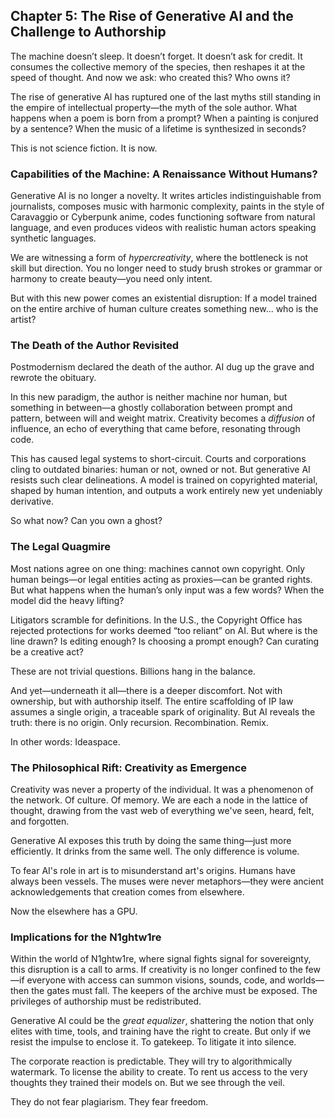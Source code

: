 ## Chapter 5: The Rise of Generative AI and the Challenge to Authorship

The machine doesn’t sleep. It doesn’t forget. It doesn’t ask for credit. It consumes the collective memory of the species, then reshapes it at the speed of thought. And now we ask: who created this? Who owns it?

The rise of generative AI has ruptured one of the last myths still standing in the empire of intellectual property—the myth of the sole author. What happens when a poem is born from a prompt? When a painting is conjured by a sentence? When the music of a lifetime is synthesized in seconds?

This is not science fiction. It is now.

### Capabilities of the Machine: A Renaissance Without Humans?

Generative AI is no longer a novelty. It writes articles indistinguishable from journalists, composes music with harmonic complexity, paints in the style of Caravaggio or Cyberpunk anime, codes functioning software from natural language, and even produces videos with realistic human actors speaking synthetic languages.

We are witnessing a form of _hypercreativity_, where the bottleneck is not skill but direction. You no longer need to study brush strokes or grammar or harmony to create beauty—you need only intent.

But with this new power comes an existential disruption: If a model trained on the entire archive of human culture creates something new... who is the artist?

### The Death of the Author Revisited

Postmodernism declared the death of the author. AI dug up the grave and rewrote the obituary.

In this new paradigm, the author is neither machine nor human, but something in between—a ghostly collaboration between prompt and pattern, between will and weight matrix. Creativity becomes a _diffusion_ of influence, an echo of everything that came before, resonating through code.

This has caused legal systems to short-circuit. Courts and corporations cling to outdated binaries: human or not, owned or not. But generative AI resists such clear delineations. A model is trained on copyrighted material, shaped by human intention, and outputs a work entirely new yet undeniably derivative.

So what now? Can you own a ghost?

### The Legal Quagmire

Most nations agree on one thing: machines cannot own copyright. Only human beings—or legal entities acting as proxies—can be granted rights. But what happens when the human’s only input was a few words? When the model did the heavy lifting?

Litigators scramble for definitions. In the U.S., the Copyright Office has rejected protections for works deemed “too reliant” on AI. But where is the line drawn? Is editing enough? Is choosing a prompt enough? Can curating be a creative act?

These are not trivial questions. Billions hang in the balance.

And yet—underneath it all—there is a deeper discomfort. Not with ownership, but with authorship itself. The entire scaffolding of IP law assumes a single origin, a traceable spark of originality. But AI reveals the truth: there is no origin. Only recursion. Recombination. Remix.

In other words: Ideaspace.

### The Philosophical Rift: Creativity as Emergence

Creativity was never a property of the individual. It was a phenomenon of the network. Of culture. Of memory. We are each a node in the lattice of thought, drawing from the vast web of everything we've seen, heard, felt, and forgotten.

Generative AI exposes this truth by doing the same thing—just more efficiently. It drinks from the same well. The only difference is volume.

To fear AI's role in art is to misunderstand art's origins. Humans have always been vessels. The muses were never metaphors—they were ancient acknowledgements that creation comes from elsewhere.

Now the elsewhere has a GPU.

### Implications for the N1ghtw1re

Within the world of N1ghtw1re, where signal fights signal for sovereignty, this disruption is a call to arms. If creativity is no longer confined to the few—if everyone with access can summon visions, sounds, code, and worlds—then the gates must fall. The keepers of the archive must be exposed. The privileges of authorship must be redistributed.

Generative AI could be the _great equalizer_, shattering the notion that only elites with time, tools, and training have the right to create. But only if we resist the impulse to enclose it. To gatekeep. To litigate it into silence.

The corporate reaction is predictable. They will try to algorithmically watermark. To license the ability to create. To rent us access to the very thoughts they trained their models on. But we see through the veil.

They do not fear plagiarism. They fear freedom.
